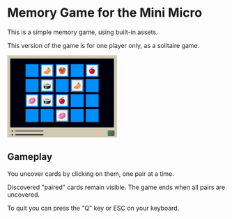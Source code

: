 
# Memory Game for the Mini Micro

This is a simple memory game, using built-in assets.

This version of the game is for one player only, as a solitaire game.

<img alt="Memory screenshot" src="./screenshot.png" width="50%" height="50%"/>

## Gameplay

You uncover cards by clicking on them, one pair at a time.

Discovered "paired" cards remain visible. The game ends when all pairs are uncovered.

To quit you can press the "Q" key or ESC on your keyboard.
